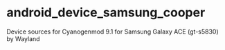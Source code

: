 android_device_samsung_cooper
=============================

Device sources for Cyanogenmod 9.1 for Samsung Galaxy ACE (gt-s5830) by Wayland
